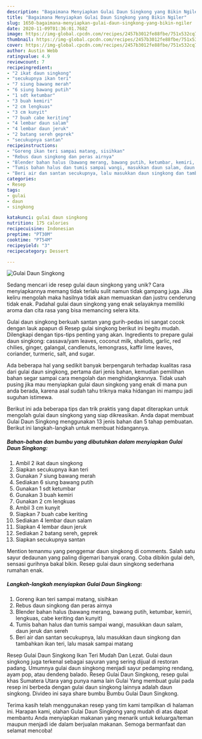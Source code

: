 ```yaml
---
description: "Bagaimana Menyiapkan Gulai Daun Singkong yang Bikin Ngiler"
title: "Bagaimana Menyiapkan Gulai Daun Singkong yang Bikin Ngiler"
slug: 1650-bagaimana-menyiapkan-gulai-daun-singkong-yang-bikin-ngiler
date: 2020-11-09T01:36:01.768Z
image: https://img-global.cpcdn.com/recipes/2457b3012fe88fbe/751x532cq70/gulai-daun-singkong-foto-resep-utama.jpg
thumbnail: https://img-global.cpcdn.com/recipes/2457b3012fe88fbe/751x532cq70/gulai-daun-singkong-foto-resep-utama.jpg
cover: https://img-global.cpcdn.com/recipes/2457b3012fe88fbe/751x532cq70/gulai-daun-singkong-foto-resep-utama.jpg
author: Austin Webb
ratingvalue: 4.9
reviewcount: 7
recipeingredient:
- "2 ikat daun singkong"
- "secukupnya ikan teri"
- "7 siung bawang merah"
- "6 siung bawang putih"
- "1 sdt ketumbar"
- "3 buah kemiri"
- "2 cm lengkuas"
- "3 cm kunyit"
- "7 buah cabe keriting"
- "4 lembar daun salam"
- "4 lembar daun jeruk"
- "2 batang sereh geprek"
- "secukupnya santan"
recipeinstructions:
- "Goreng ikan teri sampai matang, sisihkan"
- "Rebus daun singkong dan peras airnya"
- "Blender bahan halus (bawang merang, bawang putih, ketumbar, kemiri, lengkuas, cabe keriting dan kunyit)"
- "Tumis bahan halus dan tumis sampai wangi, masukkan daun salam, daun jeruk dan sereh"
- "Beri air dan santan secukupnya, lalu masukkan daun singkong dan tambahkan ikan teri, lalu masak sampai matang"
categories:
- Resep
tags:
- gulai
- daun
- singkong

katakunci: gulai daun singkong 
nutrition: 175 calories
recipecuisine: Indonesian
preptime: "PT30M"
cooktime: "PT54M"
recipeyield: "3"
recipecategory: Dessert

---
```



![Gulai Daun Singkong](https://img-global.cpcdn.com/recipes/2457b3012fe88fbe/751x532cq70/gulai-daun-singkong-foto-resep-utama.jpg)

Sedang mencari ide resep gulai daun singkong yang unik? Cara menyiapkannya memang tidak terlalu sulit namun tidak gampang juga. Jika keliru mengolah maka hasilnya tidak akan memuaskan dan justru cenderung tidak enak. Padahal gulai daun singkong yang enak selayaknya memiliki aroma dan cita rasa yang bisa memancing selera kita.

Gulai daun singkong berkuah santan yang gurih-pedas ini sangat cocok dengan lauk apapun di Resep gulai singkong berikut ini begitu mudah. Dilengkapi dengan tips-tips penting yang akan. Ingredients to prepare gulai daun singkong: cassava/yam leaves, coconut milk, shallots, garlic, red chilies, ginger, galangal, candlenuts, lemongrass, kaffir lime leaves, coriander, turmeric, salt, and sugar.

Ada beberapa hal yang sedikit banyak berpengaruh terhadap kualitas rasa dari gulai daun singkong, pertama dari jenis bahan, kemudian pemilihan bahan segar sampai cara mengolah dan menghidangkannya. Tidak usah pusing jika mau menyiapkan gulai daun singkong yang enak di mana pun anda berada, karena asal sudah tahu triknya maka hidangan ini mampu jadi suguhan istimewa.


Berikut ini ada beberapa tips dan trik praktis yang dapat diterapkan untuk mengolah gulai daun singkong yang siap dikreasikan. Anda dapat membuat Gulai Daun Singkong menggunakan 13 jenis bahan dan 5 tahap pembuatan. Berikut ini langkah-langkah untuk membuat hidangannya.

<!--inarticleads1-->

##### Bahan-bahan dan bumbu yang dibutuhkan dalam menyiapkan Gulai Daun Singkong:

1. Ambil 2 ikat daun singkong
1. Siapkan secukupnya ikan teri
1. Gunakan 7 siung bawang merah
1. Sediakan 6 siung bawang putih
1. Gunakan 1 sdt ketumbar
1. Gunakan 3 buah kemiri
1. Gunakan 2 cm lengkuas
1. Ambil 3 cm kunyit
1. Siapkan 7 buah cabe keriting
1. Sediakan 4 lembar daun salam
1. Siapkan 4 lembar daun jeruk
1. Sediakan 2 batang sereh, geprek
1. Siapkan secukupnya santan


Mention temanmu yang penggemar daun singkong di comments. Salah satu sayur dedaunan yang paling digemari banyak orang. Coba dibikin gulai deh, sensasi gurihnya bakal bikin. Resep gulai daun singkong sederhana rumahan enak. 

<!--inarticleads2-->

##### Langkah-langkah menyiapkan Gulai Daun Singkong:

1. Goreng ikan teri sampai matang, sisihkan
1. Rebus daun singkong dan peras airnya
1. Blender bahan halus (bawang merang, bawang putih, ketumbar, kemiri, lengkuas, cabe keriting dan kunyit)
1. Tumis bahan halus dan tumis sampai wangi, masukkan daun salam, daun jeruk dan sereh
1. Beri air dan santan secukupnya, lalu masukkan daun singkong dan tambahkan ikan teri, lalu masak sampai matang


Resep Gulai Daun Singkong Ikan Teri Mudah Dan Lezat. Gulai daun singkong juga terkenal sebagai sayuran yang sering dijual di restoran padang. Umumnya gulai daun singkong menjadi sayur pedamping rendang, ayam pop, atau dendeng balado. Resep Gulai Daun Singkong, resep gulai khas Sumatera Utara yang punya nama lain Gulai Yang membuat gulai pada resep ini berbeda dengan gulai daun singkong lainnya adalah daun singkong. Divideo ini saya share bumbu Bumbu Gulai Daun Singkong. 

Terima kasih telah menggunakan resep yang tim kami tampilkan di halaman ini. Harapan kami, olahan Gulai Daun Singkong yang mudah di atas dapat membantu Anda menyiapkan makanan yang menarik untuk keluarga/teman maupun menjadi ide dalam berjualan makanan. Semoga bermanfaat dan selamat mencoba!
